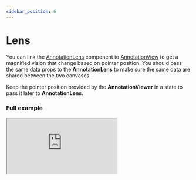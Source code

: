 ```yaml
---
sidebar_position: 6
---
```


# Lens

You can link the [AnnotationLens](/docs/API/annotation-lens-api) component to [AnnotationView](/docs/API/annotation-viewer-api) to get a magnified vision that change based on pointer position.
You should pass the same data props to the **AnnotationLens** to make sure the same data are shared between the two canvases.

Keep the pointer position provided by the **AnnotationViewer** in a state to pass it later to **AnnotationLens**.

### Full example

<iframe 
style={{
    width:"100%", height:"80vh", border:0, borderRadius: 4, overflow:"hidden" }}
 src="https://codesandbox.io/embed/vue-mindee-js-lens-example-1c5nb?fontsize=14&hidenavigation=1&module=%2Fsrc%2FApp.vue&theme=dark"  title="vue-mindee-js - Canvas + Basic form Example" allow="accelerometer, ambient-light-sensor, camera, encrypted-media, geolocation, gyroscope, hid, microphone, midi, payment, usb, vr, xr-spatial-tracking" sandbox="allow-forms allow-modals allow-popups allow-presentation allow-same-origin allow-scripts" ></iframe>
